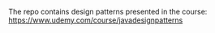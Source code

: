 The repo contains design patterns presented in the course:
https://www.udemy.com/course/javadesignpatterns
